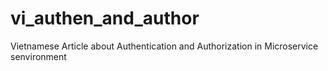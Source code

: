 # vi_authen_and_author
Vietnamese Article about Authentication and Authorization in Microservice senvironment
